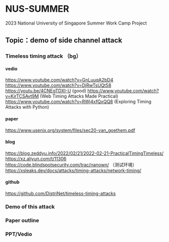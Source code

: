 # NUS-SUMMER

2023 National University of Singapore Summer Work Camp Project
## Topic：demo of side channel attack
### Timeless timing attack （bg）
#### vedio
https://www.youtube.com/watch?v=GnLuuqA2bD4
https://www.youtube.com/watch?v=DjRwTsUQt58
https://youtu.be/4CNEgTDXI-U (good)
https://www.youtube.com/watch?v=KirTCSAvt9M (Web Timing Attacks Made Practical)
https://www.youtube.com/watch?v=RWj4xfQxQQ8 (Exploring Timing Attacks with Python)
#### paper
https://www.usenix.org/system/files/sec20-van_goethem.pdf
#### blog
https://blog.zeddyu.info/2022/02/21/2022-02-21-PracticalTimingTimeless/
https://xz.aliyun.com/t/11306
https://code.blindspotsecurity.com/trac/nanown/ （测试环境）
https://xsleaks.dev/docs/attacks/timing-attacks/network-timing/
#### github
https://github.com/DistriNet/timeless-timing-attacks

### Demo of this attack


### Paper outline

### PPT/Vedio

